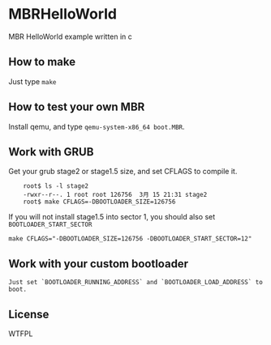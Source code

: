 # MBRHelloWorld
MBR HelloWorld example written in c

## How to make

Just type `make`

## How to test your own MBR

Install qemu, and type `qemu-system-x86_64 boot.MBR`.

## Work with GRUB

Get your grub stage2 or stage1.5 size, and set CFLAGS to compile it.

```shell
	root$ ls -l stage2 
	-rwxr--r--. 1 root root 126756  3月 15 21:31 stage2
	root$ make CFLAGS=-DBOOTLOADER_SIZE=126756
```

If you will not install stage1.5 into sector 1, you should also set `BOOTLOADER_START_SECTOR`

	make CFLAGS="-DBOOTLOADER_SIZE=126756 -DBOOTLOADER_START_SECTOR=12"
	
## Work with your custom bootloader

	Just set `BOOTLOADER_RUNNING_ADDRESS` and `BOOTLOADER_LOAD_ADDRESS` to boot.

## License

WTFPL
